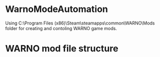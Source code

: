 # WarnoModeAutomation

Using C:\Program Files (x86)\Steam\steamapps\common\WARNO\Mods folder
for creating and contoling WARNO game mods.

# WARNO mod file structure

